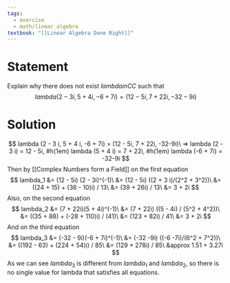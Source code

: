 ```yaml
---
tags:
  - exercise
  - math/linear_algebra
textbook: "[[Linear Algebra Done Right]]"
---
```

# Statement
Explain why there does not exist $lambda in CC$ such that$$
lambda (2 - 3 i, 5 + 4 i, -6 + 7i) = (12 - 5i, 7 + 22i, -32-9i)
$$
# Solution
$$
lambda (2 - 3 i, 5 + 4 i, -6 + 7i) = (12 - 5i, 7 + 22i, -32-9i)\
=>
lambda (2 - 3 i) = 12 - 5i, #h(1em) 
lambda (5 + 4 i) = 7 + 22i, #h(1em) 
lambda (-6 + 7i) = -32-9i
$$
Then by [[Complex Numbers form a Field]] on the first equation$$
lambda_1 &= (12 - 5i) (2 - 3i)^(-1)\
&= (12 - 5i) ((2 + 3 i)/(2^2 + 3^2))\
&= ((24 + 15) + (36 - 10)i) / 13\
&= (39 + 26i) / 13\
&= 3 + 2i
$$
Also, on the second equation$$
lambda_2 &= (7 + 22i)(5 + 4i)^(-1)\
&= (7 + 22i) ((5 - 4i) / (5^2 + 4^2))\
&= ((35 + 88) + (-28 + 110)i) / (41)\
&= (123 + 82i) / 41\
&= 3 + 2i
$$
And on the third equation$$
lambda_3 &= (-32 - 9i)(-6 + 7i)^(-1)\
&= (-32 -9i) ((-6 -7i)/(6^2 + 7^2))\
&= ((192 - 63) + (224 + 54)i) / 85\
&= (129 + 278i) / 85\
&approx 1.51 + 3.27i
$$
As we can see $lambda_3$ is different from $lambda_1$ and $lambda_2$, so there is no single value for lambda that satisfies all equations.
